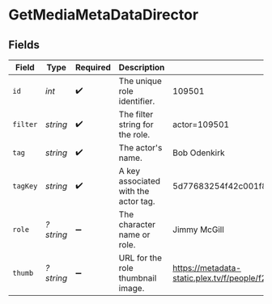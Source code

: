 # GetMediaMetaDataDirector


## Fields

| Field                                                                         | Type                                                                          | Required                                                                      | Description                                                                   | Example                                                                       |
| ----------------------------------------------------------------------------- | ----------------------------------------------------------------------------- | ----------------------------------------------------------------------------- | ----------------------------------------------------------------------------- | ----------------------------------------------------------------------------- |
| `id`                                                                          | *int*                                                                         | :heavy_check_mark:                                                            | The unique role identifier.                                                   | 109501                                                                        |
| `filter`                                                                      | *string*                                                                      | :heavy_check_mark:                                                            | The filter string for the role.                                               | actor=109501                                                                  |
| `tag`                                                                         | *string*                                                                      | :heavy_check_mark:                                                            | The actor's name.                                                             | Bob Odenkirk                                                                  |
| `tagKey`                                                                      | *string*                                                                      | :heavy_check_mark:                                                            | A key associated with the actor tag.                                          | 5d77683254f42c001f8c3f69                                                      |
| `role`                                                                        | *?string*                                                                     | :heavy_minus_sign:                                                            | The character name or role.                                                   | Jimmy McGill                                                                  |
| `thumb`                                                                       | *?string*                                                                     | :heavy_minus_sign:                                                            | URL for the role thumbnail image.                                             | https://metadata-static.plex.tv/f/people/f2ca7b474cc984efbdd5c503a096285a.jpg |